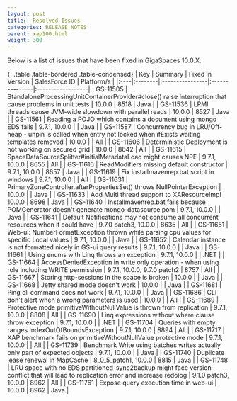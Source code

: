 ```yaml
---
layout: post
title:  Resolved Issues
categories: RELEASE_NOTES
parent: xap100.html
weight: 300
---
```



Below is a list of issues that have been fixed in GigaSpaces 10.0.X.



{: .table .table-bordered .table-condensed}
| Key | Summary | Fixed in Version | SalesForce ID | Platform/s |
|:----|:--------|:----------------|:---------------|:------------------|
| GS-11505 | StandaloneProcessingUnitContainerProvider#close() raise Interruption that cause problems in unit tests | 10.0.0 | 8518 | Java |
| GS-11536 | LRMI threads cause JVM-wide slowdown with parallel reads | 10.0.0 | 8527 | Java |
| GS-11561 | Reading a POJO which contains a document using mongo EDS fails | 9.7.1, 10.0.0 |  | Java |
| GS-11587 | Concurrency bug in LRU/Off-heap - unpin is called when entry not locked when ifExists waiting templates removed | 10.0.0 | | All |
| GS-11606 | Deterministic Deployment is not working on secured grid | 10.0.0 | 8642 | All |
| GS-11615 | SpaceDataSourceSplitter#initialMetadataLoad might causes NPE | 9.7.1, 10.0.0 | 8655 | All |
| GS-11616 | ReadModifiers missing default constructor | 9.7.1, 10.0.0 | 8657 | Java |
| GS-11619 | Fix installmavenrep.bat script in windows | 9.7.1, 10.0.0 |  | All |
| GS-11631 | PrimaryZoneController.afterPropertiesSet() throws NullPointerException | 10.0.0 | | Java |
| GS-11633 | Add Multi thread support to XAResourceImpl | 10.0.0 | 8698 | Java |
| GS-11640 | Installmavenrep.bat fails because POMGenerator doesn't generate mongo-datasource pom | 9.7.1, 10.0.0 |  | Java |
| GS-11641 | Default Notifications may not consume all concurrent resources when it could have | 9.7.0 patch3, 10.0.0 | 8635 | All |
| GS-11651 | Web-ui: NumberFormatException thrown while parsing cpu values for specific Local values | 9.7.1, 10.0.0 |  | Java |
| GS-11652 | Calendar instance is not formatted nicely in GS-ui query results | 9.7.1, 10.0.0 | | Java |
| GS-11661 | Using enums with Linq throws an exception | 9.7.1, 10.0.0 | | .NET |
| GS-11664 | AccessDeniedException in write only operation - when using role including WRITE permission | 9.7.1, 10.0.0, 9.7.0 patch2 | 8757 | All |
| GS-11667 | Storing http-sessions in the space is broken | 10.0.0 |  | Java |
| GS-11668 | Jetty shared mode doesn't work | 10.0.0 | | Java |
| GS-11681 | Ping cli command does not work | 9.7.1, 10.0.0 | | Java |
| GS-11686 | CLI don't alert when a wrong parameters is used | 10.0.0 | | All |
| GS-11689 | Protective mode primitiveWithoutNullValue is thrown from replication | 9.7.1, 10.0.0 | 8808 | All |
| GS-11690 | Linq expressions without where clause throw exception | 9.7.1, 10.0.0 | | .NET |
| GS-11704 | Queries with empty ranges IndexOutOfBoundsException | 9.7.1, 10.0.0 | 8894 | All |
| GS-11717 | XAP benchmark fails on primitiveWithoutNullValue protective mode | 9.7.1, 10.0.0 |  | All |
| GS-11739 | Benchmark Write using batches writes actually only part of expected objects | 9.7.1, 10.0.0 |  | Java |
| GS-11740 | Duplicate lease renewal in MapCache | 8_0_5_patch1, 10.0.0 | 8815 | Java |
| GS-11748 | LRU space with no EDS partitioned-sync2backup might face version conflict that will lead to replication error and increase redolog | 9.1.0 patch3, 10.0.0 | 8962 | All |
| GS-11761 | Expose query execution time in web-ui | 10.0.0 | 8962 | Java |